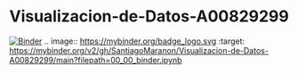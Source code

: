 # Visualizacion-de-Datos-A00829299
[![Binder](https://mybinder.org/badge_logo.svg)](https://mybinder.org/v2/gh/SantiagoMaranon/Visualizacion-de-Datos-A00829299/main?filepath=00_00_binder.ipynb)
.. image:: https://mybinder.org/badge_logo.svg
 :target: https://mybinder.org/v2/gh/SantiagoMaranon/Visualizacion-de-Datos-A00829299/main?filepath=00_00_binder.ipynb
